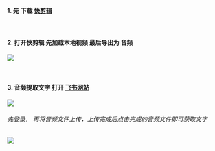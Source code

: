 #### 1.  先 下载 [快剪辑](http://kuai.360.cn/home.html?src=)

<br />

#### 2. 打开快剪辑 先加载本地视频 最后导出为 音频
![](https://img2020.cnblogs.com/blog/2113686/202111/2113686-20211123140329681-822466045.png)

<br />

#### 3. 音频提取文字  打开 [飞书网站](https://www.feishu.cn/)
![](https://img2020.cnblogs.com/blog/2113686/202111/2113686-20211123140655399-419104633.png)
###### 先登录， 再将音频文件上传，上传完成后点击完成的音频文件即可获取文字
![](https://img2020.cnblogs.com/blog/2113686/202111/2113686-20211123140839181-892063542.png)
